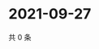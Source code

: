 # 2021-09-27

共 0 条

<!-- BEGIN WEIBO -->
<!-- 最后更新时间 Mon Sep 27 2021 15:11:27 GMT+0800 (China Standard Time) -->

<!-- END WEIBO -->
